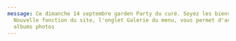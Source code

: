 ```yaml
---
message: Ce dimanche 14 septembre garden Party du curé. Soyez les bienvenus!
  Nouvelle fonction du site, l'onglet Galerie du menu, vous permet d'accéder aux
  albums photos
---
```

